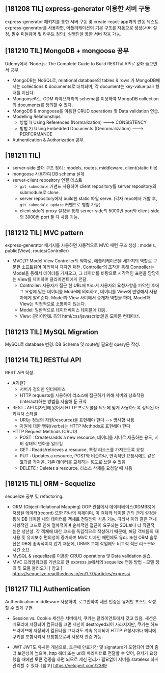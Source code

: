 ## [181208 TIL] express-generator 이용한 서버 구동

express-generator 패키지를 통한 서버 구동 및 create-react-app과의 연동 테스트.
express-generator를 사용하면, 어플리케이션의 기본 구조를 자동으로 생성(서버 설정, 필수 미들웨어 및 라우트 정의), 실행만을 통한 서버 작동 가능.


## [181210 TIL] MongoDB + mongoose 공부 

Udemy에서 'Node.js: The Complete Guide to Build RESTful APIs' 강좌 들으면서 공부.

- MongoDB는 NoSQL로, relational database의 tables & rows 가 MongoDB에서는 collections & documents로 대치되며, 각 document는 key-value pair 형태를 지닌다.
- Mongoose라는 ODM 라이브러리의 schema를 이용하여 MongoDB collection의 documents를 정의할 수 있다.
- MongoDB & mongoose를 이용한 CRUD operations 및 Data validation 연습.
- Modelling Relationships 
  - 방법 1) Using References (Normalization) ---> CONSISTENCY
  - 방법 2) Using Embedded Documents (Denormalization) ---> PERFORMANCE
- Authentication & Authorization 공부.


## [181211 TIL] 

- server-side 폴더 구조 정리 : models, routes, middleware, client(static file)
- mongoose 사용하여 DB schema 설계
- server-client repository 연결 테스트
  - `git submodule` 커맨드 사용하여 client repository를 server repository의 submodule로 clone.
  - server repository에서 build한 static 파일 serve. (각자 repo에서 개발 후, `git submodule update` 커맨드로 병합 가능)
  - client side에 proxy 설정을 통해 server-side의 5000번 port와 client-side의 3000번 port 둘 다 사용 가능.


## [181212 TIL] MVC pattern

express-generator 패키지를 사용하면 자동적으로 MVC 패턴 구조 생성 
: models, public(View), routes(Controller) 

- MVC란?
  Model View Controller의 약자로, 에플리케이션을 세가지의 역할로 구분한 소프트웨어 아키텍쳐 디자인 패턴.
  Controller의 조작을 통해 Controller는 Model을 통해서 데이터를 가져오고, 그 데이터를 바탕으로 시각적인 표현을 담당하는 View를 제어하여 클라이언트에게 전달. 
  - Controller: 사용자가 접근 한 URL에 따라서 사용자의 요청사항을 파악한 후에 그 요청에 맞는 데이터를 Model에 의뢰하고, 데이터를 View에 반영해서 사용자에게 알려준다. Model과 View 사이에서 중개자 역할을 하며, Model과 View는 직접적으로 소통하지 않는다.
  - Model: 일반적으로 데이터베이스 테이블에 대응. 
  - View: 클라이언트 측의 html/css/javascript들을 모아둔 컨테이너. 


## [181213 TIL] MySQL Migration

MySQL로 database 변경.
DB Schema 및 route별 필요한 query문 작성.


## [181214 TIL] RESTful API

REST API 작성.

- API란?
  - 서버가 정의한 인터페이스
  - HTTP requests를 사용하여 리소스에 접근하기 위해 서버와 상호작용(interact)하는 방법을 서술해 둔 규칙
- REST : API 디자인에 있어서 HTTP 프로토콜을 의도에 맞게 사용하도록 정의된 아키텍쳐 스타일
  - URI는 정보의 자원(resource)을 표현해야 한다 --> 명사형 사용
  - 자원에 대한 행위(verbs)는 HTTP Methods로 표현해야 한다
- HTTP Request Methods (CRUD)
  - POST : Creates/adds a new resource, 데이터를 서버로 제출하는 용도, 서버 상태의 변화를 일으킴
  - GET : Reads/retrieves a resource, 특정 리소스를 가져오도록 요청 
  - PUT : Updates a resource, POST와 비슷하나, 연속적인 요청시에도 같은 효과를 가져옴. 기존 데이터를 교체하는 용도로 쓰일 수 있음
  - DELETE : Deletes a resource, 리소스 삭제를 요청할 때 사용


## [181215 TIL] ORM - Sequelize

sequelize 공부 및 refactoring.

- ORM (Object-Relational Mapping) 
  OOP 관점에서 데이터베이스(RDMBS)에 저장될 데이터(record) 또한 하나의 객체이며, 이 객체와 테이블 간의 관계 설정을 통해 DB 테이블 내의 데이터를 객체로 전달받아 사용 가능. 따라서 이와 같은 객체 지향적인 코드로 인해 절차적이며 순차적인 접근이 요구되는 SQL보다 더 직관적, 높은 생산성. 각 객체에 대한 코드를 독립적으로 작성하기 때문에, 해당 객체들의 재사용 및 유지보수 편의성이 증가하며 MVC 디자인 패턴에도 유리. 또한 ORM 솔루션은 DB에 종속적이지 않기 때문에, DBMS 교체 작업에도 비교적 적은 리스크와 시간 소요.
- MySQL & sequelize를 이용한 CRUD operations 및 Data validation 실습.
- MVC 프레임워크를 기반으로 한 express.js에서의 sequelize 연동 방법 - 모델 정의 및 모듈 불러오기
  [ 참고 ] https://sequelize.readthedocs.io/en/1.7.0/articles/express/


## [181217 TIL] Authentication

Authentication middleware 사용하여, 로그인하여 세션 인증된 유저만 포스트 작성할 수 있게 구현.

- Session vs. Cookie
  세션은 서버에서, 쿠키는 클라이언트에서 갖고 있음.
  세션은 메모리에 저장되어 컴퓨터를 끄면 세션이 destroyed되어 사라지지만, 쿠키는 하드드라이브에 저장되어 컴퓨터를 끄더라도 계속 유지되어 HTTP 요청시마다 헤더에 쿠키를 포함시켜서 요청함으로써 사용자 인증 가능.

- JWT
  JWT도 유사한 개념으로, 토큰에 만료기간 및 signature가 포함되어 있어 좀 더 보안성이 높으며, http 헤더 또는 url의 파라미터로 전달할 수 있어, 유저가 요청했을 때에만 토큰 검증을 하면 되므로 세션 관리가 필요없어 서버를 stateless 하게 관리할 수 있다. [참고] https://velopert.com/2389